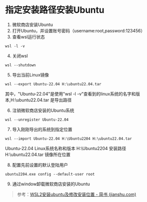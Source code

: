 # 指定安装路径安装Ubuntu

1. 微软商店安装Ubuntu
2. 打开Ubuntu，并设置账号密码（username:root,password:123456）
3. 查看wsl运行状态

```shell
wsl -l -v
```

4. 关闭wsl

```shell
wsl --shutdown
```

5. 导出当前Linux镜像

```shell
wsl --export Ubuntu-22.04 H:\ubuntu22.04.tar 
```

其中，"Ubuntu-22.04"是使用"wsl -l -v"查看到的linux系统的名字和版本,H:\ubuntu22.04.tar 是导出路径

6. 注销微软商店安装的Ubuntu系统

```shell
wsl --unregister Ubuntu-22.04
```

7. 导入刚刚导出的系统到指定位置

```shell
wsl --import Ubuntu-22.04 H:\Ubuntu2204 H:\ubuntu22.04.tar 
```

Ubuntu-22.04 Linux系统名称和版本
H:\Ubuntu2204 安装路径
H:\ubuntu22.04.tar 镜像所在位置

8. 配置先前设置的默认登陆用户

```shell
ubuntu2204.exe config --default-user root
```

9. 通过window卸载微软商店安装的Ubuntu

> 参考：[WSL2安装ubuntu及修改安装位置 - 简书 (jianshu.com)](https://www.jianshu.com/p/6f3195bad5f1)